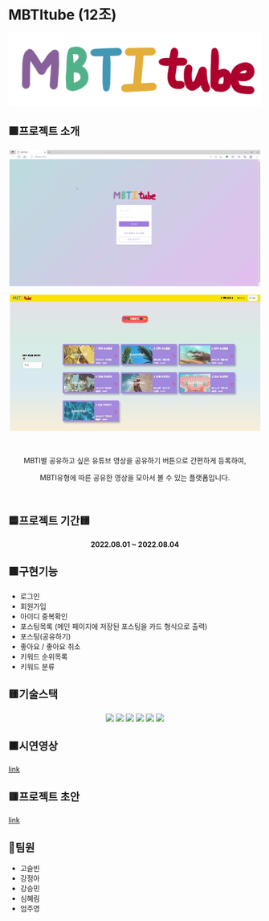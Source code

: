 # MBTItube (12조)
![enter image description here](https://github.com/s2hlimi/mbtitube/blob/main/static/mbti.png?raw=true)

## 🟪프로젝트 소개

<p align="center"><img src="https://github.com/s2hlimi/mbtitube/blob/main/capture/1login.gif?raw=true"></p>
<p align="center"><img src="https://github.com/s2hlimi/mbtitube/blob/main/capture/1login.jpg?raw=true"></p>
<br>
<p align="center">MBTI별 공유하고 싶은 유튜브 영상을 공유하기 버튼으로 간편하게 등록하여, </p> 
<p align="center">MBTI유형에 따른 공유한 영상을 모아서 볼 수 있는 플랫폼입니다.</p>
<br>

## 🟦프로젝트 기간🟨
**<p align="center">2022.08.01 ~ 2022.08.04</p>**

## 🟩구현기능
 - 로그인
 - 회원가입
 - 아이디 중복확인
 - 포스팅목록 (메인 페이지에 저장된 포스팅을 카드 형식으로 출력)
 - 포스팅(공유하기)
 - 좋아요 / 좋아요 취소
 - 키워드 순위목록
 - 키워드 분류

## 🟨기술스택
<div align=center>
<img src="https://img.shields.io/badge/html5-E34F26?style=for-the-badge&logo=html5&logoColor=white">
<img src="https://img.shields.io/badge/css-1572B6?style=for-the-badge&logo=css3&logoColor=white">
<img src="https://img.shields.io/badge/python-3776AB?style=for-the-badge&logo=python&logoColor=white">
<img src="https://img.shields.io/badge/javascript-F7DF1E?style=for-the-badge&logo=javascript&logoColor=black">
<img src="https://img.shields.io/badge/mongoDB-47A248?style=for-the-badge&logo=MongoDB&logoColor=white">
<img src="https://img.shields.io/badge/flask-000000?style=for-the-badge&logo=flask&logoColor=white"></div>

## 🟧시연영상
[link](http://www.google.co.kr)

## 🟥프로젝트 초안
[link](http://www.google.co.kr)

## 💖팀원
 - 고슬빈
 - 강정아
 - 강승민
 - 심혜림
 - 엄주영
